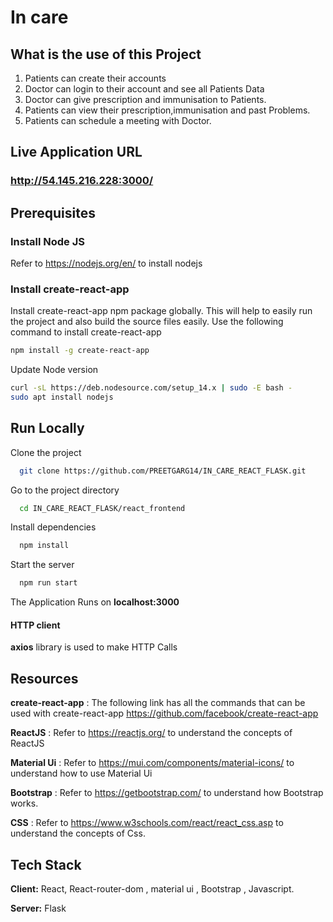 
# In care

## What is the use of this Project

1. Patients can create their accounts
2. Doctor can login to their account and see all Patients Data 
3. Doctor can give prescription and immunisation to Patients.
4. Patients can view their prescription,immunisation and past Problems.
5. Patients can schedule a meeting with Doctor.





## Live Application URL

### http://54.145.216.228:3000/

## Prerequisites

### Install Node JS
Refer to https://nodejs.org/en/ to install nodejs

### Install create-react-app
Install create-react-app npm package globally. This will help to easily run the project and also build the source files easily. Use the following command to install create-react-app

```bash
npm install -g create-react-app
```
Update Node version

```bash
curl -sL https://deb.nodesource.com/setup_14.x | sudo -E bash -
sudo apt install nodejs
```


## Run Locally

Clone the project

```bash
  git clone https://github.com/PREETGARG14/IN_CARE_REACT_FLASK.git
```

Go to the project directory

```bash
  cd IN_CARE_REACT_FLASK/react_frontend
```

Install dependencies

```bash
  npm install
```

Start the server

```bash
  npm run start
```


The Application Runs on **localhost:3000**

#### HTTP client

**axios** library is used to make HTTP Calls

## Resources

**create-react-app** : The following link has all the commands that can be used with create-react-app
https://github.com/facebook/create-react-app

**ReactJS** : Refer to https://reactjs.org/ to understand the concepts of ReactJS

**Material Ui** : Refer to https://mui.com/components/material-icons/ to understand how to use Material Ui

**Bootstrap** : Refer to https://getbootstrap.com/ to understand how Bootstrap works.

**CSS** : Refer to https://www.w3schools.com/react/react_css.asp to understand the concepts of Css.
## Tech Stack

**Client:** React, React-router-dom , material ui , Bootstrap , Javascript.

**Server:** Flask



